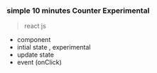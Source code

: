 ### simple 10 minutes Counter Experimental 
> react js
 - component
 - intial state , experimental
 - update state
 - event (onClick)